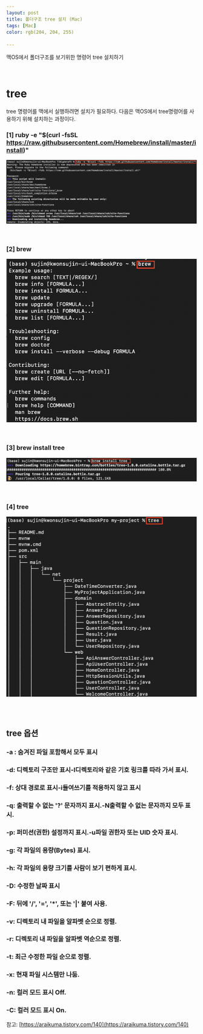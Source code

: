 ```yaml
---
layout: post
title: 폴더구조 tree 설치 (Mac)
tags: [Mac]
color: rgb(204, 204, 255)

---
```


맥OS에서 폴더구조를 보기위한 명령어 tree 설치하기 

<br>

#  tree 

tree 명령어를 맥에서 실행하려면 설치가 필요하다. 다음은 맥OS에서 tree명령어를 사용하기 위해 설치하는 과정이다. 

### [1] ruby -e "$(curl -fsSL https://raw.githubusercontent.com/Homebrew/install/master/install)" 

![ruby](/assets/img/tip/ruby.png)

<br>

### [2] brew 

![brew](/assets/img/tip/brew.png)

<br>

### [3] brew install tree 

![brewtree](/assets/img/tip/brewtree.png)

<br>

### [4] tree 

![tree](/assets/img/tip/tree.png)

<br>

<br>

## tree 옵션 

### -a : 숨겨진 파일 포함해서 모두 표시 

### -d: 디렉토리 구조만 표시-l디렉토리와 같은 기호 링크를 따라 가서 표시.

### -f: 상대 경로로 표시-i들여쓰기를 적용하지 않고 표시

### -q: 출력할 수 없는 '?' 문자까지 표시.-N출력할 수 없는 문자까지 모두 표시.

### -p: 퍼미션(권한) 설정까지 표시.-u파일 권한자 또는 UID 숫자 표시.

### -g: 각 파일의 용량(Bytes) 표시.

### -h: 각 파일의 용량 크기를 사람이 보기 편하게 표시.

### -D: 수정한 날짜 표시

### -F: 뒤에 '/', '=', '*', 또는 '|' 붙여 사용.

### -v: 디렉토리 내 파일을 알파벳 순으로 정렬.

### -r: 디렉토리 내 파일을 알파벳 역순으로 정렬.

### -t: 최근 수정한 파일 순으로 정렬.

### -x: 현재 파일 시스템만 나둠.

### -n: 컬러 모드 표시 Off.

### -C: 컬러 모드 표시 On.



참고: [https://araikuma.tistory.com/140](https://araikuma.tistory.com/140)







